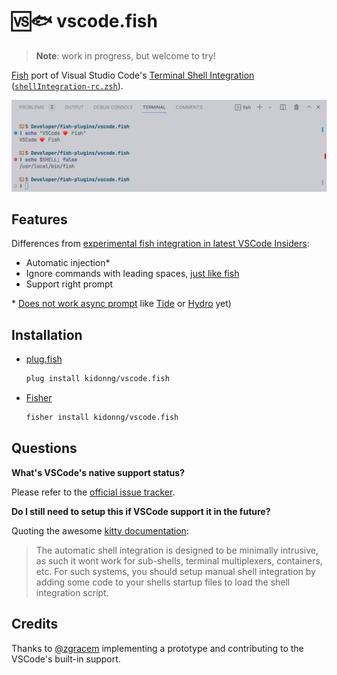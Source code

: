 # 🆚🐟 vscode.fish

> **Note**: work in progress, but welcome to try!

[Fish](https://fishshell.com/) port of Visual Studio Code's [Terminal Shell Integration](https://code.visualstudio.com/docs/terminal/shell-integration) ([`shellIntegration-rc.zsh`](https://github.com/microsoft/vscode/blob/main/src/vs/workbench/contrib/terminal/browser/media/shellIntegration-rc.zsh)).

![Screenshot](screenshot.png)

## Features

Differences from [experimental fish integration in latest VSCode Insiders](https://github.com/microsoft/vscode/issues/139400#issuecomment-1209929102):

- Automatic injection\*
- Ignore commands with leading spaces, [just like fish](https://fishshell.com/docs/current/interactive.html#searchable-command-history)
- Support right prompt

\* [Does not work async prompt](https://github.com/kidonng/vscode.fish/issues/1) like [Tide](https://github.com/IlanCosman/tide) or [Hydro](https://github.com/jorgebucaran/hydro) yet)

## Installation

- [plug.fish](https://github.com/kidonng/plug.fish)

  ```sh
  plug install kidonng/vscode.fish
  ```

- [Fisher](https://github.com/jorgebucaran/fisher)

  ```sh
  fisher install kidonng/vscode.fish
  ```

## Questions

**What's VSCode's native support status?**

Please refer to the [official issue tracker](https://github.com/microsoft/vscode/issues/139400).

**Do I still need to setup this if VSCode support it in the future?**

Quoting the awesome [kitty documentation](https://sw.kovidgoyal.net/kitty/shell-integration/#manual-shell-integration):

> The automatic shell integration is designed to be minimally intrusive, as such it wont work for sub-shells, terminal multiplexers, containers, etc. For such systems, you should setup manual shell integration by adding some code to your shells startup files to load the shell integration script.

## Credits

Thanks to [@zgracem](https://github.com/microsoft/vscode/issues/139400#issuecomment-1205915345) implementing a prototype and contributing to the VSCode's built-in support.
